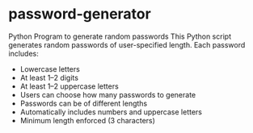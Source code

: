 # password-generator
Python Program to generate random passwords
This Python script generates random passwords of user-specified length. Each password includes:
- Lowercase letters
- At least 1–2 digits
- At least 1–2 uppercase letters
- Users can choose how many passwords to generate
- Passwords can be of different lengths
- Automatically includes numbers and uppercase letters
- Minimum length enforced (3 characters)
